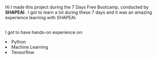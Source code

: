 
Hi I made this project during the 7 Days Free Bootcamp, conducted by <b> SHAPEAI
</b>.
I got to learn a lot during these 7 days and it was an amazing experience learning with SHAPEAI.
<br>

<br>I got to have hands-on experience on:
<li>Python
<li>Machine Learning
<li>Tensorflow
